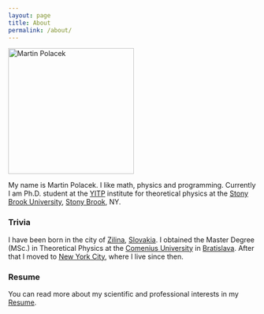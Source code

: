 ```yaml
---
layout: page
title: About
permalink: /about/
---
```


<img src="https://kvitnucazahradka.github.io/parsley/pictures/ja.JPG" alt="Martin Polacek" width="255px" >


My name is Martin Polacek. I like math, physics and programming. Currently
I am Ph.D. student at the [YITP][yitp] institute for theoretical
physics at the [Stony Brook University][sb], [Stony Brook][sbrook], NY.

### Trivia

I have been born in the city of [Zilina][zln], [Slovakia][svk]. I obtained the
Master Degree (MSc.) in Theoretical Physics at the [Comenius University][cmn] in
[Bratislava][bts]. After that I moved to [New York City][nyc], where I live since then.

### Resume

You can read more about my scientific and professional interests in my [Resume][resume].



[zln]: https://en.wikipedia.org/wiki/Žilina "Zilina"
[svk]: https://en.wikipedia.org/wiki/Slovakia "Slovakia"
[cmn]: http://uniba.sk/en/ "Comenius_University"
[bts]: https://en.wikipedia.org/wiki/Bratislava "Bratislava"
[nyc]: https://en.wikipedia.org/wiki/New_York_City "NYC"
[yitp]: http://insti.physics.sunysb.edu/itp/www/ "YITP"
[sb]: http://www.stonybrook.edu "Stony Brook University"
[sbrook]: https://en.wikipedia.org/wiki/Stony_Brook,_New_York "Stony Brook"
[resume]: https://kvitnucazahradka.github.io/parsley/pdf/Martin_Polacek_Resume.pdf "Martin Polacek Resume"
